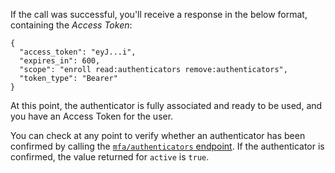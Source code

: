 If the call was successful, you'll receive a response in the below format, containing the <dfn data-key="access-token">Access Token</dfn>:

```
{
  "access_token": "eyJ...i",
  "expires_in": 600,
  "scope": "enroll read:authenticators remove:authenticators",
  "token_type": "Bearer"
}
```

At this point, the authenticator is fully associated and ready to be used, and you have an Access Token for the user.

You can check at any point to verify whether an authenticator has been confirmed by calling the [`mfa/authenticators` endpoint](/mfa/guides/mfa-api/manage). If the authenticator is confirmed, the value returned for `active` is `true`.